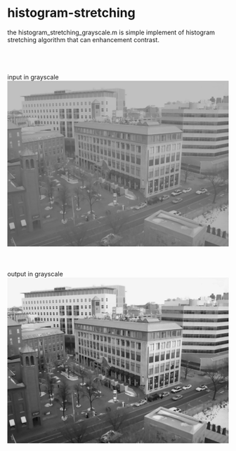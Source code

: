 # histogram-stretching
the histogram_stretching_grayscale.m is simple implement of histogram stretching algorithm that can enhancement contrast.<br>
<br><br><br><br>
input in grayscale
![Screenshot](input.jpg)<br>
<br>
<br>
<br>
output in grayscale
![Screenshot](output.jpg)
